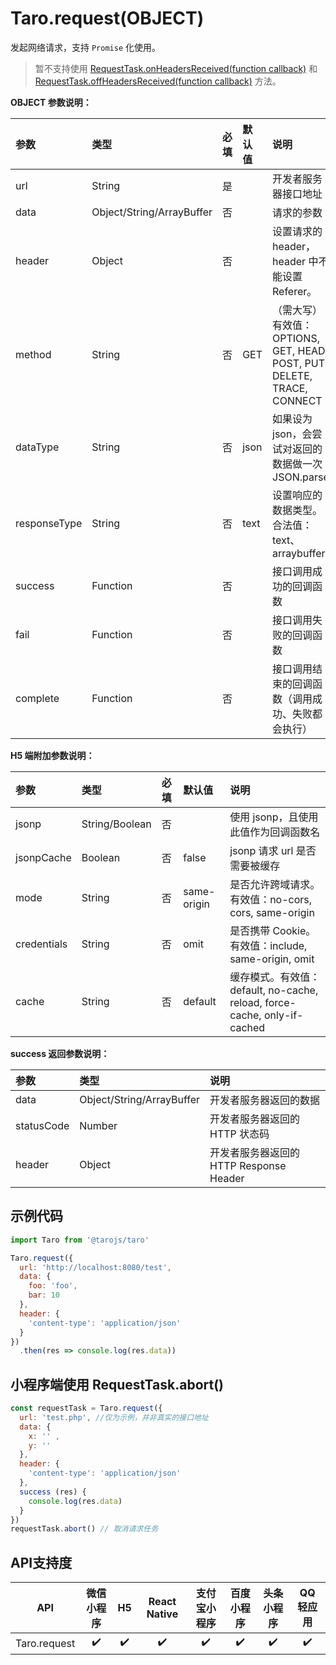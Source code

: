 # Taro.request(OBJECT)

发起网络请求，支持 `Promise` 化使用。

> 暂不支持使用 [RequestTask.onHeadersReceived(function callback)](https://developers.weixin.qq.com/miniprogram/dev/api/network/request/RequestTask.onHeadersReceived.html) 和 [RequestTask.offHeadersReceived(function callback)](https://developers.weixin.qq.com/miniprogram/dev/api/network/request/RequestTask.offHeadersReceived.html) 方法。

**OBJECT 参数说明：**

| 参数         | 类型                      | 必填 | 默认值 | 说明                                                         |
| :----------- | :------------------------ | :--- | :----- | :----------------------------------------------------------- |
| url          | String                    | 是   |        | 开发者服务器接口地址                                         |
| data         | Object/String/ArrayBuffer | 否   |        | 请求的参数                                                   |
| header       | Object                    | 否   |        | 设置请求的 header，header 中不能设置 Referer。               |
| method       | String                    | 否   | GET    | （需大写）有效值：OPTIONS, GET, HEAD, POST, PUT, DELETE, TRACE, CONNECT |
| dataType     | String                    | 否   | json   | 如果设为 json，会尝试对返回的数据做一次 JSON.parse           |
| responseType | String                    | 否   | text   | 设置响应的数据类型。合法值：text、arraybuffer                |
| success      | Function                  | 否   |        | 接口调用成功的回调函数                                       |
| fail         | Function                  | 否   |        | 接口调用失败的回调函数                                       |
| complete     | Function                  | 否   |        | 接口调用结束的回调函数（调用成功、失败都会执行）             |

**H5 端附加参数说明：**

| 参数        | 类型           | 必填 | 默认值      | 说明                                                         |
| :---------- | :------------- | :--- | :---------- | :----------------------------------------------------------- |
| jsonp       | String/Boolean | 否   |             | 使用 jsonp，且使用此值作为回调函数名                         |
| jsonpCache  | Boolean        | 否   | false       | jsonp 请求 url 是否需要被缓存                                |
| mode        | String         | 否   | same-origin | 是否允许跨域请求。有效值：no-cors, cors, same-origin         |
| credentials | String         | 否   | omit        | 是否携带 Cookie。有效值：include, same-origin, omit          |
| cache       | String         | 否   | default     | 缓存模式。有效值：default, no-cache, reload, force-cache, only-if-cached |

**success 返回参数说明：**

| 参数       | 类型                      | 说明                                    |
| :--------- | :------------------------ | :-------------------------------------- |
| data       | Object/String/ArrayBuffer | 开发者服务器返回的数据                  |
| statusCode | Number                    | 开发者服务器返回的 HTTP 状态码          |
| header     | Object                    | 开发者服务器返回的 HTTP Response Header |

## 示例代码

```jsx
import Taro from '@tarojs/taro'

Taro.request({
  url: 'http://localhost:8080/test',
  data: {
    foo: 'foo',
    bar: 10
  },
  header: {
    'content-type': 'application/json'
  }
})
  .then(res => console.log(res.data))
```

## 小程序端使用 RequestTask.abort()

```jsx
const requestTask = Taro.request({
  url: 'test.php', //仅为示例，并非真实的接口地址
  data: {
    x: '' ,
    y: ''
  },
  header: {
    'content-type': 'application/json'
  },
  success (res) {
    console.log(res.data)
  }
})
requestTask.abort() // 取消请求任务
```

## API支持度

|     API      | 微信小程序 |  H5  | React Native | 支付宝小程序 | 百度小程序 | 头条小程序 | QQ 轻应用 |
| :----------: | :--------: | :--: | :----------: | :----------: | :--------: | :--------: | :-------: |
| Taro.request |     ✔️      |  ✔️   |      ✔️       |      ✔️       |     ✔️      |     ✔️      |     ✔️     |